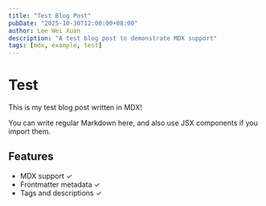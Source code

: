 ```yaml
---
title: "Test Blog Post"
pubDate: "2025-10-30T12:00:00+08:00"
author: Lee Wei Xuan
description: "A test blog post to demonstrate MDX support"
tags: [mdx, example, test]
---
```


# Test

This is my test blog post written in MDX!

You can write regular Markdown here, and also use JSX components if you import them.

## Features

- MDX support ✓
- Frontmatter metadata ✓
- Tags and descriptions ✓

